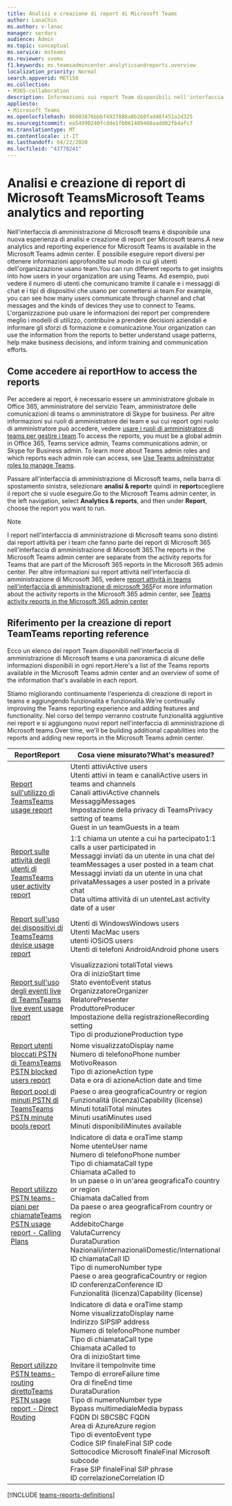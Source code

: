 ```yaml
---
title: Analisi e creazione di report di Microsoft Teams
author: LanaChin
ms.author: v-lanac
manager: serdars
audience: Admin
ms.topic: conceptual
ms.service: msteams
ms.reviewer: svemu
f1.keywords: ms.teamsadmincenter.analyticsandreports.overview
localization_priority: Normal
search.appverid: MET150
ms.collection:
- M365-collaboration
description: Informazioni sui report Team disponibili nell'interfaccia di amministrazione di Microsoft teams.
appliesto:
- Microsoft Teams
ms.openlocfilehash: 86003876bbbf4927886a8b260fad48f451a2d325
ms.sourcegitcommit: ea54990240fcdde1fb061489468aadd02fb4afc7
ms.translationtype: MT
ms.contentlocale: it-IT
ms.lasthandoff: 04/22/2020
ms.locfileid: "43778241"
---
```

# <a name="microsoft-teams-analytics-and-reporting"></a><span data-ttu-id="f16d6-103">Analisi e creazione di report di Microsoft Teams</span><span class="sxs-lookup"><span data-stu-id="f16d6-103">Microsoft Teams analytics and reporting</span></span>

<span data-ttu-id="f16d6-104">Nell'interfaccia di amministrazione di Microsoft teams è disponibile una nuova esperienza di analisi e creazione di report per Microsoft teams.</span><span class="sxs-lookup"><span data-stu-id="f16d6-104">A new analytics and reporting experience for Microsoft Teams is available in the Microsoft Teams admin center.</span></span> <span data-ttu-id="f16d6-105">È possibile eseguire report diversi per ottenere informazioni approfondite sul modo in cui gli utenti dell'organizzazione usano team.</span><span class="sxs-lookup"><span data-stu-id="f16d6-105">You can run different reports to get insights into how users in your organization are using Teams.</span></span> <span data-ttu-id="f16d6-106">Ad esempio, puoi vedere il numero di utenti che comunicano tramite il canale e i messaggi di chat e i tipi di dispositivi che usano per connettersi ai team.</span><span class="sxs-lookup"><span data-stu-id="f16d6-106">For example, you can see how many users communicate through channel and chat messages and the kinds of devices they use to connect to Teams.</span></span> <span data-ttu-id="f16d6-107">L'organizzazione può usare le informazioni dei report per comprendere meglio i modelli di utilizzo, contribuire a prendere decisioni aziendali e informare gli sforzi di formazione e comunicazione.</span><span class="sxs-lookup"><span data-stu-id="f16d6-107">Your organization can use the information from the reports to better understand usage patterns, help make business decisions, and inform training and communication efforts.</span></span>

## <a name="how-to-access-the-reports"></a><span data-ttu-id="f16d6-108">Come accedere ai report</span><span class="sxs-lookup"><span data-stu-id="f16d6-108">How to access the reports</span></span>

<span data-ttu-id="f16d6-109">Per accedere ai report, è necessario essere un amministratore globale in Office 365, amministratore del servizio Team, amministratore delle comunicazioni di teams o amministratore di Skype for business. Per altre informazioni sui ruoli di amministratore dei team e sui cui report ogni ruolo di amministratore può accedere, vedere [usare i ruoli di amministratore di teams per gestire i team](../using-admin-roles.md).</span><span class="sxs-lookup"><span data-stu-id="f16d6-109">To access the reports, you must be a global admin in Office 365, Teams service admin, Teams communications admin, or Skype for Business admin. To learn more about Teams admin roles and which reports each admin role can access, see [Use Teams administrator roles to manage Teams](../using-admin-roles.md).</span></span>

<span data-ttu-id="f16d6-110">Passare all'interfaccia di amministrazione di Microsoft teams, nella barra di spostamento sinistra, selezionare **analisi & report**e quindi in **report**scegliere il report che si vuole eseguire.</span><span class="sxs-lookup"><span data-stu-id="f16d6-110">Go to the Microsoft Teams admin center, in the left navigation, select **Analytics & reports**, and then under **Report**, choose the report you want to run.</span></span>

> [!NOTE]
> <span data-ttu-id="f16d6-111">I report nell'interfaccia di amministrazione di Microsoft teams sono distinti dai report attività per i team che fanno parte dei report di Microsoft 365 nell'interfaccia di amministrazione di Microsoft 365.</span><span class="sxs-lookup"><span data-stu-id="f16d6-111">The reports in the Microsoft Teams admin center are separate from the activity reports for Teams that are part of the Microsoft 365 reports in the Microsoft 365 admin center.</span></span> <span data-ttu-id="f16d6-112">Per altre informazioni sui report attività nell'interfaccia di amministrazione di Microsoft 365, vedere [report attività in teams nell'interfaccia di amministrazione di microsoft 365](../teams-activity-reports.md)</span><span class="sxs-lookup"><span data-stu-id="f16d6-112">For more information about the activity reports in the Microsoft 365 admin center, see [Teams activity reports in the Microsoft 365 admin center](../teams-activity-reports.md)</span></span>

## <a name="teams-reporting-reference"></a><span data-ttu-id="f16d6-113">Riferimento per la creazione di report Team</span><span class="sxs-lookup"><span data-stu-id="f16d6-113">Teams reporting reference</span></span>

<span data-ttu-id="f16d6-114">Ecco un elenco dei report Team disponibili nell'interfaccia di amministrazione di Microsoft teams e una panoramica di alcune delle informazioni disponibili in ogni report.</span><span class="sxs-lookup"><span data-stu-id="f16d6-114">Here's a list of the Teams reports available in the Microsoft Teams admin center and an overview of some of the information that's available in each report.</span></span>

<span data-ttu-id="f16d6-115">Stiamo migliorando continuamente l'esperienza di creazione di report in teams e aggiungendo funzionalità e funzionalità.</span><span class="sxs-lookup"><span data-stu-id="f16d6-115">We're continually improving the Teams reporting experience and adding features and functionality.</span></span> <span data-ttu-id="f16d6-116">Nel corso del tempo verranno costruite funzionalità aggiuntive nei report e si aggiungono nuovi report nell'interfaccia di amministrazione di Microsoft teams.</span><span class="sxs-lookup"><span data-stu-id="f16d6-116">Over time, we'll be building additional capabilities into the reports and adding new reports in the Microsoft Teams admin center.</span></span>

|<span data-ttu-id="f16d6-117">Report</span><span class="sxs-lookup"><span data-stu-id="f16d6-117">Report</span></span>  |<span data-ttu-id="f16d6-118">Cosa viene misurato?</span><span class="sxs-lookup"><span data-stu-id="f16d6-118">What's measured?</span></span> |
|---------|---------|
|[<span data-ttu-id="f16d6-119">Report sull'utilizzo di Teams</span><span class="sxs-lookup"><span data-stu-id="f16d6-119">Teams usage report</span></span>](teams-usage-report.md)  |  <span data-ttu-id="f16d6-120">Utenti attivi</span><span class="sxs-lookup"><span data-stu-id="f16d6-120">Active users</span></span><br/><span data-ttu-id="f16d6-121">Utenti attivi in team e canali</span><span class="sxs-lookup"><span data-stu-id="f16d6-121">Active users in teams and channels</span></span><br/><span data-ttu-id="f16d6-122">Canali attivi</span><span class="sxs-lookup"><span data-stu-id="f16d6-122">Active channels</span></span><br/><span data-ttu-id="f16d6-123">Messaggi</span><span class="sxs-lookup"><span data-stu-id="f16d6-123">Messages</span></span><br/><span data-ttu-id="f16d6-124">Impostazione della privacy di Teams</span><span class="sxs-lookup"><span data-stu-id="f16d6-124">Privacy setting of  teams</span></span><br/><span data-ttu-id="f16d6-125">Guest in un team</span><span class="sxs-lookup"><span data-stu-id="f16d6-125">Guests in a team</span></span>   |
|[<span data-ttu-id="f16d6-126">Report sulle attività degli utenti di Teams</span><span class="sxs-lookup"><span data-stu-id="f16d6-126">Teams user activity report</span></span>](user-activity-report.md)  |  <span data-ttu-id="f16d6-127">1:1 chiama un utente a cui ha partecipato</span><span class="sxs-lookup"><span data-stu-id="f16d6-127">1:1 calls a user participated in</span></span><br/><span data-ttu-id="f16d6-128">Messaggi inviati da un utente in una chat del team</span><span class="sxs-lookup"><span data-stu-id="f16d6-128">Messages a user posted in a team chat</span></span><br/><span data-ttu-id="f16d6-129">Messaggi inviati da un utente in una chat privata</span><span class="sxs-lookup"><span data-stu-id="f16d6-129">Messages a user posted in a private chat</span></span><br/><span data-ttu-id="f16d6-130">Data ultima attività di un utente</span><span class="sxs-lookup"><span data-stu-id="f16d6-130">Last activity date of a user</span></span>     |
|[<span data-ttu-id="f16d6-131">Report sull'uso dei dispositivi di Teams</span><span class="sxs-lookup"><span data-stu-id="f16d6-131">Teams device usage report</span></span>](device-usage-report.md)   |  <span data-ttu-id="f16d6-132">Utenti di Windows</span><span class="sxs-lookup"><span data-stu-id="f16d6-132">Windows users</span></span><br/><span data-ttu-id="f16d6-133">Utenti Mac</span><span class="sxs-lookup"><span data-stu-id="f16d6-133">Mac users</span></span><br/><span data-ttu-id="f16d6-134">utenti iOS</span><span class="sxs-lookup"><span data-stu-id="f16d6-134">iOS users</span></span><br/><span data-ttu-id="f16d6-135">Utenti di telefoni Android</span><span class="sxs-lookup"><span data-stu-id="f16d6-135">Android phone users</span></span>     |
|[<span data-ttu-id="f16d6-136">Report sull'uso degli eventi live di Teams</span><span class="sxs-lookup"><span data-stu-id="f16d6-136">Teams live event usage report</span></span>](teams-live-event-usage-report.md)   |  <span data-ttu-id="f16d6-137">Visualizzazioni totali</span><span class="sxs-lookup"><span data-stu-id="f16d6-137">Total views</span></span><br><span data-ttu-id="f16d6-138">Ora di inizio</span><span class="sxs-lookup"><span data-stu-id="f16d6-138">Start time</span></span><br><span data-ttu-id="f16d6-139">Stato evento</span><span class="sxs-lookup"><span data-stu-id="f16d6-139">Event status</span></span><br><span data-ttu-id="f16d6-140">Organizzatore</span><span class="sxs-lookup"><span data-stu-id="f16d6-140">Organizer</span></span><br><span data-ttu-id="f16d6-141">Relatore</span><span class="sxs-lookup"><span data-stu-id="f16d6-141">Presenter</span></span><br><span data-ttu-id="f16d6-142">Produttore</span><span class="sxs-lookup"><span data-stu-id="f16d6-142">Producer</span></span><br><span data-ttu-id="f16d6-143">Impostazione della registrazione</span><span class="sxs-lookup"><span data-stu-id="f16d6-143">Recording setting</span></span><br><span data-ttu-id="f16d6-144">Tipo di produzione</span><span class="sxs-lookup"><span data-stu-id="f16d6-144">Production type</span></span>    |
|[<span data-ttu-id="f16d6-145">Report utenti bloccati PSTN di Teams</span><span class="sxs-lookup"><span data-stu-id="f16d6-145">Teams PSTN blocked users report</span></span>](pstn-blocked-users-report.md)   |  <span data-ttu-id="f16d6-146">Nome visualizzato</span><span class="sxs-lookup"><span data-stu-id="f16d6-146">Display name</span></span><br><span data-ttu-id="f16d6-147">Numero di telefono</span><span class="sxs-lookup"><span data-stu-id="f16d6-147">Phone number</span></span><br><span data-ttu-id="f16d6-148">Motivo</span><span class="sxs-lookup"><span data-stu-id="f16d6-148">Reason</span></span><br><span data-ttu-id="f16d6-149">Tipo di azione</span><span class="sxs-lookup"><span data-stu-id="f16d6-149">Action type</span></span><br><span data-ttu-id="f16d6-150">Data e ora di azione</span><span class="sxs-lookup"><span data-stu-id="f16d6-150">Action date and time</span></span>   |
|[<span data-ttu-id="f16d6-151">Report pool di minuti PSTN di Teams</span><span class="sxs-lookup"><span data-stu-id="f16d6-151">Teams PSTN minute pools report</span></span>](pstn-minute-pools-report.md) |  <span data-ttu-id="f16d6-152">Paese o area geografica</span><span class="sxs-lookup"><span data-stu-id="f16d6-152">Country or region</span></span><br><span data-ttu-id="f16d6-153">Funzionalità (licenza)</span><span class="sxs-lookup"><span data-stu-id="f16d6-153">Capability (license)</span></span> <br><span data-ttu-id="f16d6-154">Minuti totali</span><span class="sxs-lookup"><span data-stu-id="f16d6-154">Total minutes</span></span><br><span data-ttu-id="f16d6-155">Minuti usati</span><span class="sxs-lookup"><span data-stu-id="f16d6-155">Minutes used</span></span><br><span data-ttu-id="f16d6-156">Minuti disponibili</span><span class="sxs-lookup"><span data-stu-id="f16d6-156">Minutes available</span></span>|
|[<span data-ttu-id="f16d6-157">Report utilizzo PSTN teams-piani per chiamate</span><span class="sxs-lookup"><span data-stu-id="f16d6-157">Teams PSTN usage report - Calling Plans</span></span>](pstn-usage-report.md#calling-plans)|  <span data-ttu-id="f16d6-158">Indicatore di data e ora</span><span class="sxs-lookup"><span data-stu-id="f16d6-158">Time stamp</span></span><br><span data-ttu-id="f16d6-159">Nome utente</span><span class="sxs-lookup"><span data-stu-id="f16d6-159">User name</span></span><br><span data-ttu-id="f16d6-160">Numero di telefono</span><span class="sxs-lookup"><span data-stu-id="f16d6-160">Phone number</span></span><br><span data-ttu-id="f16d6-161">Tipo di chiamata</span><span class="sxs-lookup"><span data-stu-id="f16d6-161">Call type</span></span> <br><span data-ttu-id="f16d6-162">Chiamata a</span><span class="sxs-lookup"><span data-stu-id="f16d6-162">Called to</span></span><br><span data-ttu-id="f16d6-163">In un paese o in un'area geografica</span><span class="sxs-lookup"><span data-stu-id="f16d6-163">To country or region</span></span> <br><span data-ttu-id="f16d6-164">Chiamata da</span><span class="sxs-lookup"><span data-stu-id="f16d6-164">Called from</span></span> <br><span data-ttu-id="f16d6-165">Da paese o area geografica</span><span class="sxs-lookup"><span data-stu-id="f16d6-165">From country or region</span></span><br><span data-ttu-id="f16d6-166">Addebito</span><span class="sxs-lookup"><span data-stu-id="f16d6-166">Charge</span></span><br><span data-ttu-id="f16d6-167">Valuta</span><span class="sxs-lookup"><span data-stu-id="f16d6-167">Currency</span></span><br><span data-ttu-id="f16d6-168">Durata</span><span class="sxs-lookup"><span data-stu-id="f16d6-168">Duration</span></span><br><span data-ttu-id="f16d6-169">Nazionali/internazionali</span><span class="sxs-lookup"><span data-stu-id="f16d6-169">Domestic/International</span></span><br><span data-ttu-id="f16d6-170">ID chiamata</span><span class="sxs-lookup"><span data-stu-id="f16d6-170">Call ID</span></span><br><span data-ttu-id="f16d6-171">Tipo di numero</span><span class="sxs-lookup"><span data-stu-id="f16d6-171">Number type</span></span><br><span data-ttu-id="f16d6-172">Paese o area geografica</span><span class="sxs-lookup"><span data-stu-id="f16d6-172">Country or region</span></span><br><span data-ttu-id="f16d6-173">ID conferenza</span><span class="sxs-lookup"><span data-stu-id="f16d6-173">Conference ID</span></span><br><span data-ttu-id="f16d6-174">Funzionalità (licenza)</span><span class="sxs-lookup"><span data-stu-id="f16d6-174">Capability (license)</span></span>|
|[<span data-ttu-id="f16d6-175">Report utilizzo PSTN teams-routing diretto</span><span class="sxs-lookup"><span data-stu-id="f16d6-175">Teams PSTN usage report - Direct Routing</span></span>](pstn-usage-report.md#direct-routing)  |  <span data-ttu-id="f16d6-176">Indicatore di data e ora</span><span class="sxs-lookup"><span data-stu-id="f16d6-176">Time stamp</span></span><br><span data-ttu-id="f16d6-177">Nome visualizzato</span><span class="sxs-lookup"><span data-stu-id="f16d6-177">Display name</span></span><br><span data-ttu-id="f16d6-178">Indirizzo SIP</span><span class="sxs-lookup"><span data-stu-id="f16d6-178">SIP address</span></span><br><span data-ttu-id="f16d6-179">Numero di telefono</span><span class="sxs-lookup"><span data-stu-id="f16d6-179">Phone number</span></span> <br><span data-ttu-id="f16d6-180">Tipo di chiamata</span><span class="sxs-lookup"><span data-stu-id="f16d6-180">Call type</span></span><br><span data-ttu-id="f16d6-181">Chiamata a</span><span class="sxs-lookup"><span data-stu-id="f16d6-181">Called to</span></span><br><span data-ttu-id="f16d6-182">Ora di inizio</span><span class="sxs-lookup"><span data-stu-id="f16d6-182">Start time</span></span><br><span data-ttu-id="f16d6-183">Invitare il tempo</span><span class="sxs-lookup"><span data-stu-id="f16d6-183">Invite time</span></span><br><span data-ttu-id="f16d6-184">Tempo di errore</span><span class="sxs-lookup"><span data-stu-id="f16d6-184">Failure time</span></span><br><span data-ttu-id="f16d6-185">Ora di fine</span><span class="sxs-lookup"><span data-stu-id="f16d6-185">End time</span></span><br><span data-ttu-id="f16d6-186">Durata</span><span class="sxs-lookup"><span data-stu-id="f16d6-186">Duration</span></span><br><span data-ttu-id="f16d6-187">Tipo di numero</span><span class="sxs-lookup"><span data-stu-id="f16d6-187">Number type</span></span><br><span data-ttu-id="f16d6-188">Bypass multimediale</span><span class="sxs-lookup"><span data-stu-id="f16d6-188">Media bypass</span></span><br><span data-ttu-id="f16d6-189">FQDN DI SBC</span><span class="sxs-lookup"><span data-stu-id="f16d6-189">SBC FQDN</span></span><br><span data-ttu-id="f16d6-190">Area di Azure</span><span class="sxs-lookup"><span data-stu-id="f16d6-190">Azure region</span></span><br><span data-ttu-id="f16d6-191">Tipo di evento</span><span class="sxs-lookup"><span data-stu-id="f16d6-191">Event type</span></span><br><span data-ttu-id="f16d6-192">Codice SIP finale</span><span class="sxs-lookup"><span data-stu-id="f16d6-192">Final SIP code</span></span><br><span data-ttu-id="f16d6-193">Sottocodice Microsoft finale</span><span class="sxs-lookup"><span data-stu-id="f16d6-193">Final Microsoft subcode</span></span><br><span data-ttu-id="f16d6-194">Frase SIP finale</span><span class="sxs-lookup"><span data-stu-id="f16d6-194">Final SIP phrase</span></span><br><span data-ttu-id="f16d6-195">ID correlazione</span><span class="sxs-lookup"><span data-stu-id="f16d6-195">Correlation ID</span></span>  |

[!INCLUDE [teams-reports-definitions](../includes/teams-reports-definitions.md)]
